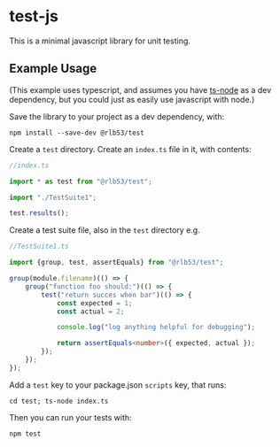 # test-js

This is a minimal javascript library for unit testing.

## Example Usage

(This example uses typescript, and assumes you have [ts-node](https://www.npmjs.com/package/ts-node) as a dev dependency, but you could just as easily use javascript with node.)

Save the library to your project as a dev dependency, with:
```
npm install --save-dev @rlb53/test
```

Create a `test` directory. Create an `index.ts` file in it, with contents:

```ts
//index.ts

import * as test from "@rlb53/test";

import "./TestSuite1";

test.results();

```

Create a test suite file, also in the `test` directory e.g.

```ts
//TestSuite1.ts

import {group, test, assertEquals} from "@rlb53/test";

group(module.filename)(() => {
    group("function foo should:")(() => {
        test("return succes when bar")(() => {
            const expected = 1;
            const actual = 2;

            console.log("log anything helpful for debugging");

            return assertEquals<number>({ expected, actual });
        });
    });
});

```

Add a `test` key to your package.json `scripts` key, that runs:

```
cd test; ts-node index.ts
```

Then you can run your tests with:
```
npm test
```
